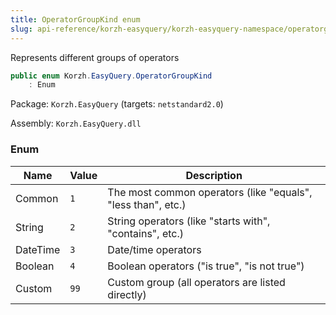 ```yaml
---
title: OperatorGroupKind enum
slug: api-reference/korzh-easyquery/korzh-easyquery-namespace/operatorgroupkind-enum
---
```



Represents different groups of operators
```csharp
public enum Korzh.EasyQuery.OperatorGroupKind
    : Enum

```
Package: `Korzh.EasyQuery` (targets: `netstandard2.0`)

Assembly: `Korzh.EasyQuery.dll`

### Enum

| Name | Value | Description | 
| --- | --- | --- | 
| Common | `1` | The most common operators (like "equals", "less than", etc.) | 
| String | `2` | String operators (like "starts with", "contains", etc.) | 
| DateTime | `3` | Date/time operators | 
| Boolean | `4` | Boolean operators ("is true", "is not true") | 
| Custom | `99` | Custom group (all operators are listed directly) |